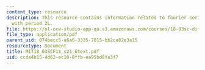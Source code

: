 ```yaml
---
content_type: resource
description: This resource contains information related to fourier series for functions
  with period 2L.
file: https://ol-ocw-studio-app-qa.s3.amazonaws.com/courses/18-03sc-differential-equations-fall-2011/ccda4b154d62ec108ffbea95bd8fa3f7_MIT18_03SCF11_s21_6text.pdf
file_type: application/pdf
parent_uid: 074becc5-a6a6-3335-7815-bb2ca82e3a15
resourcetype: Document
title: MIT18_03SCF11_s21_6text.pdf
uid: ccda4b15-4d62-ec10-8ffb-ea95bd8fa3f7
---
```

